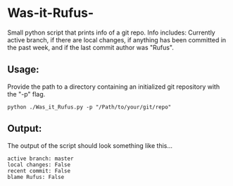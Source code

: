 # Was-it-Rufus-
Small python script that prints info of a git repo. Info includes: Currently active branch, if there are local changes, if anything has been committed in the past week, and if the last commit author was "Rufus".

## Usage:
Provide the path to a directory containing an initialized git repository with the "-p" flag.
```
python ./Was_it_Rufus.py -p "/Path/to/your/git/repo"
```

## Output:
The output of the script should look something like this...
```
active branch: master
local changes: False
recent commit: False
blame Rufus: False
```

